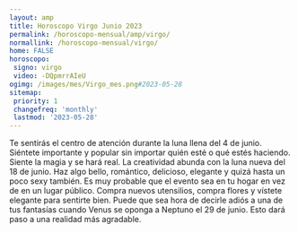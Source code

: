 ```yaml
---
layout: amp
title: Horoscopo Virgo Junio 2023 
permalink: /horoscopo-mensual/amp/virgo/
normallink: /horoscopo-mensual/virgo/
home: FALSE
horoscopo:
 signo: virgo
 video: -DQpmrrAIeU
ogimg: /images/mes/Virgo_mes.png#2023-05-28
sitemap:
 priority: 1
 changefreq: 'monthly'
 lastmod: '2023-05-28'
---
```



Te sentirás el centro de atención durante la luna llena del 4 de junio. Siéntete importante y popular sin importar quién esté o qué estés haciendo. Siente la magia y se hará real. La creatividad abunda con la luna nueva del 18 de junio. Haz algo bello, romántico, delicioso, elegante y quizá hasta un poco sexy también. Es muy probable que el evento sea en tu hogar en vez de en un lugar público. Compra nuevos utensilios, compra flores y vístete elegante para sentirte bien. Puede que sea hora de decirle adiós a una de tus fantasías cuando Venus se oponga a Neptuno el 29 de junio. Esto dará paso a una realidad más agradable. 